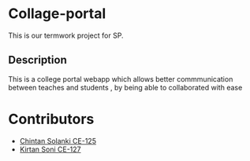 # Collage-portal
This is our termwork project for SP.
## Description
This is a college portal webapp which allows better commmunication between teaches and students , by being able to collaborated with ease

# Contributors

- [Chintan Solanki CE-125](https://github.com/chintan2212)
- [Kirtan Soni CE-127](https://github.com/KirtanSoni)


